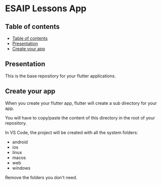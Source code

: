 <!--
SPDX-FileCopyrightText: 2025 Benoît Rolandeau <benoit.rolandeau@allcircuits.com>

SPDX-License-Identifier: MIT
-->

# ESAIP Lessons App <!-- omit from toc -->

## Table of contents

- [Table of contents](#table-of-contents)
- [Presentation](#presentation)
- [Create your app](#create-your-app)

## Presentation

This is the base repository for your flutter applications.

## Create your app

When you create your flutter app, flutter will create a sub directory for your app.

You will have to copy/paste the content of this directory in the root of your repository.

In VS Code, the project will be created with all the system folders:

- android
- ios
- linux
- macos
- web
- windows

Remove the folders you don't need.
